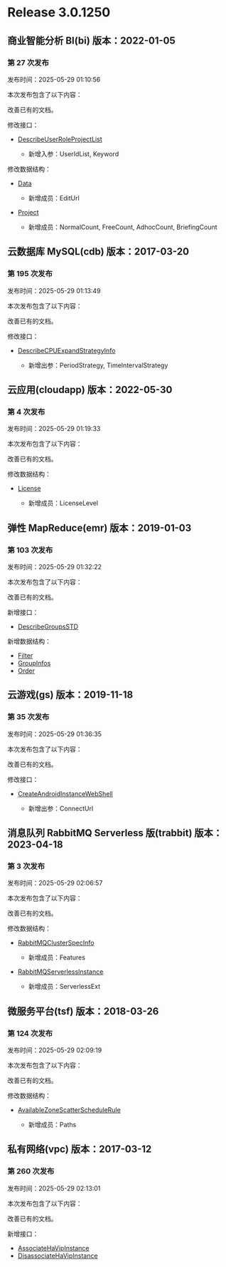 # Release 3.0.1250

## 商业智能分析 BI(bi) 版本：2022-01-05

### 第 27 次发布

发布时间：2025-05-29 01:10:56

本次发布包含了以下内容：

改善已有的文档。

修改接口：

* [DescribeUserRoleProjectList](https://cloud.tencent.com/document/api/590/100532)

	* 新增入参：UserIdList, Keyword


修改数据结构：

* [Data](https://cloud.tencent.com/document/api/590/73726#Data)

	* 新增成员：EditUrl

* [Project](https://cloud.tencent.com/document/api/590/73726#Project)

	* 新增成员：NormalCount, FreeCount, AdhocCount, BriefingCount




## 云数据库 MySQL(cdb) 版本：2017-03-20

### 第 195 次发布

发布时间：2025-05-29 01:13:49

本次发布包含了以下内容：

改善已有的文档。

修改接口：

* [DescribeCPUExpandStrategyInfo](https://cloud.tencent.com/document/api/236/116999)

	* 新增出参：PeriodStrategy, TimeIntervalStrategy




## 云应用(cloudapp) 版本：2022-05-30

### 第 4 次发布

发布时间：2025-05-29 01:19:33

本次发布包含了以下内容：

改善已有的文档。

修改数据结构：

* [License](https://cloud.tencent.com/document/api/1689/108875#License)

	* 新增成员：LicenseLevel




## 弹性 MapReduce(emr) 版本：2019-01-03

### 第 103 次发布

发布时间：2025-05-29 01:32:22

本次发布包含了以下内容：

改善已有的文档。

新增接口：

* [DescribeGroupsSTD](https://cloud.tencent.com/document/api/589/118880)

新增数据结构：

* [Filter](https://cloud.tencent.com/document/api/589/33981#Filter)
* [GroupInfos](https://cloud.tencent.com/document/api/589/33981#GroupInfos)
* [Order](https://cloud.tencent.com/document/api/589/33981#Order)



## 云游戏(gs) 版本：2019-11-18

### 第 35 次发布

发布时间：2025-05-29 01:36:35

本次发布包含了以下内容：

改善已有的文档。

修改接口：

* [CreateAndroidInstanceWebShell](https://cloud.tencent.com/document/api/1162/117266)

	* 新增出参：ConnectUrl




## 消息队列 RabbitMQ Serverless 版(trabbit) 版本：2023-04-18

### 第 3 次发布

发布时间：2025-05-29 02:06:57

本次发布包含了以下内容：

改善已有的文档。

修改数据结构：

* [RabbitMQClusterSpecInfo](https://cloud.tencent.com/document/api/1495/116155#RabbitMQClusterSpecInfo)

	* 新增成员：Features

* [RabbitMQServerlessInstance](https://cloud.tencent.com/document/api/1495/116155#RabbitMQServerlessInstance)

	* 新增成员：ServerlessExt




## 微服务平台(tsf) 版本：2018-03-26

### 第 124 次发布

发布时间：2025-05-29 02:09:19

本次发布包含了以下内容：

改善已有的文档。

修改数据结构：

* [AvailableZoneScatterScheduleRule](https://cloud.tencent.com/document/api/649/36099#AvailableZoneScatterScheduleRule)

	* 新增成员：Paths




## 私有网络(vpc) 版本：2017-03-12

### 第 260 次发布

发布时间：2025-05-29 02:13:01

本次发布包含了以下内容：

改善已有的文档。

新增接口：

* [AssociateHaVipInstance](https://cloud.tencent.com/document/api/215/118882)
* [DisassociateHaVipInstance](https://cloud.tencent.com/document/api/215/118881)



